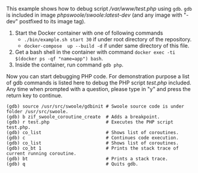 This example shows how to debug script _/var/www/test.php_ using `gdb`. `gdb` is included in image
_phpswoole/swoole:latest-dev_ (and any image with "-dev" postfixed to its image tag).

1. Start the Docker container with one of following commands
    * `./bin/example.sh start 30` if under root directory of the repository.
    * `docker-compose  up --build -d` if under same directory of this file.
2. Get a bash shell in the container with command `docker exec -ti $(docker ps -qf "name=app") bash`.
3. Inside the container, run command `gdb php`.

Now you can start debugging PHP code. For demonstration purpose a list of gdb commands is listed here to debug the PHP
script _test.php_ included. Any time when prompted with a question, please type in "y" and press the return key to
continue.

```text
(gdb) source /usr/src/swoole/gdbinit # Swoole source code is under folder /usr/src/swoole.
(gdb) b zif_swoole_coroutine_create  # Adds a breakpoint.
(gdb) r test.php                     # Executes the PHP script test.php.
(gdb) co_list                        # Shows list of coroutines.
(gdb) c                              # Continues code execution.
(gdb) co_list                        # Shows list of coroutines.
(gdb) co_bt 1                        # Prints the stack trace of current running coroutine.
(gdb) bt                             # Prints a stack trace.
(gdb) q                              # Quits gdb.
```
